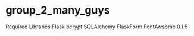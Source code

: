 # group_2_many_guys

Required Libraries
    Flask
    bcrypt
    SQLAlchemy
    FlaskForm
    FontAwsome 0.1.5
